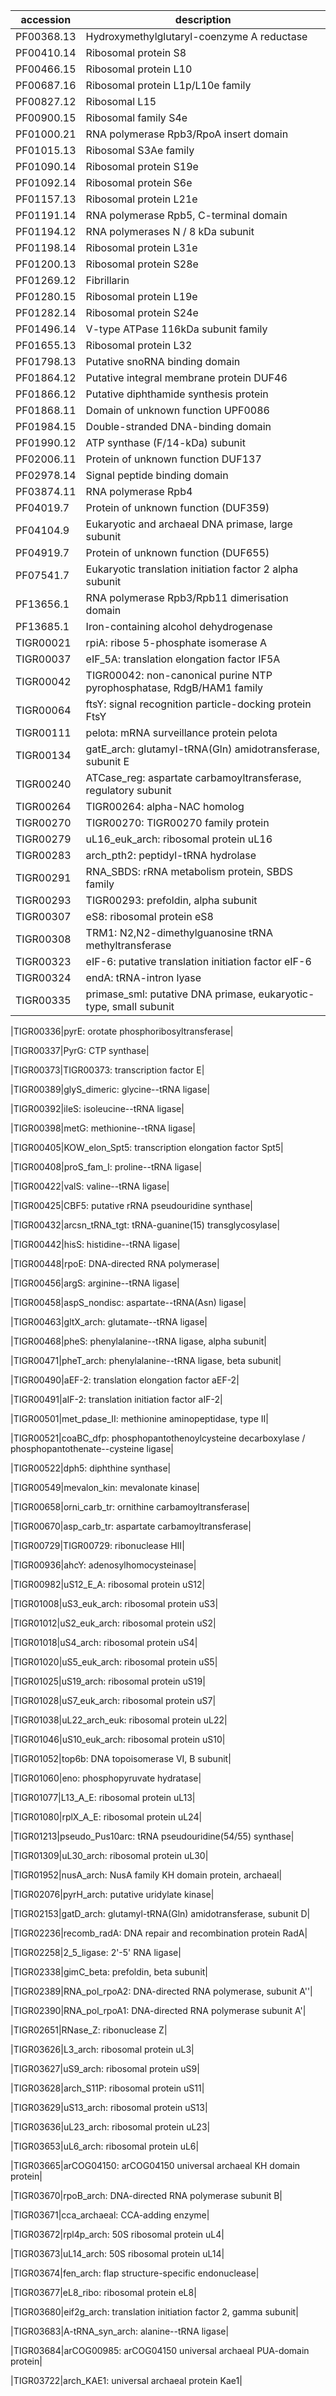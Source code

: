 |accession|description|
|---------|---------------------------------------------------|
|PF00368.13|Hydroxymethylglutaryl-coenzyme A reductase|
|PF00410.14|Ribosomal protein S8|
|PF00466.15|Ribosomal protein L10|
|PF00687.16|Ribosomal protein L1p/L10e family|
|PF00827.12|Ribosomal L15|
|PF00900.15|Ribosomal family S4e|
|PF01000.21|RNA polymerase Rpb3/RpoA insert domain|
|PF01015.13|Ribosomal S3Ae family|
|PF01090.14|Ribosomal protein S19e|
|PF01092.14|Ribosomal protein S6e|
|PF01157.13|Ribosomal protein L21e|
|PF01191.14|RNA polymerase Rpb5, C-terminal domain|
|PF01194.12|RNA polymerases N / 8 kDa subunit|
|PF01198.14|Ribosomal protein L31e|
|PF01200.13|Ribosomal protein S28e|
|PF01269.12|Fibrillarin|
|PF01280.15|Ribosomal protein L19e|
|PF01282.14|Ribosomal protein S24e|
|PF01496.14|V-type ATPase 116kDa subunit family|
|PF01655.13|Ribosomal protein L32|
|PF01798.13|Putative snoRNA binding domain|
|PF01864.12|Putative integral membrane protein DUF46|
|PF01866.12|Putative diphthamide synthesis protein|
|PF01868.11|Domain of unknown function UPF0086|
|PF01984.15|Double-stranded DNA-binding domain|
|PF01990.12|ATP synthase (F/14-kDa) subunit|
|PF02006.11|Protein of unknown function DUF137|
|PF02978.14|Signal peptide binding domain|
|PF03874.11|RNA polymerase Rpb4|
|PF04019.7|Protein of unknown function (DUF359)|
|PF04104.9|Eukaryotic and archaeal DNA primase, large subunit|
|PF04919.7|Protein of unknown function (DUF655)|
|PF07541.7|Eukaryotic translation initiation factor 2 alpha subunit|
|PF13656.1|RNA polymerase Rpb3/Rpb11 dimerisation domain|
|PF13685.1|Iron-containing alcohol dehydrogenase|
|TIGR00021|rpiA: ribose 5-phosphate isomerase A|
|TIGR00037|eIF_5A: translation elongation factor IF5A|
|TIGR00042|TIGR00042: non-canonical purine NTP pyrophosphatase, RdgB/HAM1 family|
|TIGR00064|ftsY: signal recognition particle-docking protein FtsY|
|TIGR00111|pelota: mRNA surveillance protein pelota|
|TIGR00134|gatE_arch: glutamyl-tRNA(Gln) amidotransferase, subunit E|
|TIGR00240|ATCase_reg: aspartate carbamoyltransferase, regulatory subunit|
|TIGR00264|TIGR00264: alpha-NAC homolog|
|TIGR00270|TIGR00270: TIGR00270 family protein|
|TIGR00279|uL16_euk_arch: ribosomal protein uL16|
|TIGR00283|arch_pth2: peptidyl-tRNA hydrolase|
|TIGR00291|RNA_SBDS: rRNA metabolism protein, SBDS family|
|TIGR00293|TIGR00293: prefoldin, alpha subunit|
|TIGR00307|eS8: ribosomal protein eS8|
|TIGR00308|TRM1: N2,N2-dimethylguanosine tRNA methyltransferase|
|TIGR00323|eIF-6: putative translation initiation factor eIF-6|
|TIGR00324|endA: tRNA-intron lyase|
|TIGR00335|primase_sml: putative DNA primase, eukaryotic-type, small subunit|

|TIGR00336|pyrE: orotate phosphoribosyltransferase|

|TIGR00337|PyrG: CTP synthase|

|TIGR00373|TIGR00373: transcription factor E|

|TIGR00389|glyS_dimeric: glycine--tRNA ligase|

|TIGR00392|ileS: isoleucine--tRNA ligase|

|TIGR00398|metG: methionine--tRNA ligase|

|TIGR00405|KOW_elon_Spt5: transcription elongation factor Spt5|

|TIGR00408|proS_fam_I: proline--tRNA ligase|

|TIGR00422|valS: valine--tRNA ligase|

|TIGR00425|CBF5: putative rRNA pseudouridine synthase|

|TIGR00432|arcsn_tRNA_tgt: tRNA-guanine(15) transglycosylase|

|TIGR00442|hisS: histidine--tRNA ligase|

|TIGR00448|rpoE: DNA-directed RNA polymerase|

|TIGR00456|argS: arginine--tRNA ligase|

|TIGR00458|aspS_nondisc: aspartate--tRNA(Asn) ligase|

|TIGR00463|gltX_arch: glutamate--tRNA ligase|

|TIGR00468|pheS: phenylalanine--tRNA ligase, alpha subunit|

|TIGR00471|pheT_arch: phenylalanine--tRNA ligase, beta subunit|

|TIGR00490|aEF-2: translation elongation factor aEF-2|

|TIGR00491|aIF-2: translation initiation factor aIF-2|

|TIGR00501|met_pdase_II: methionine aminopeptidase, type II|

|TIGR00521|coaBC_dfp: phosphopantothenoylcysteine decarboxylase / phosphopantothenate--cysteine ligase|

|TIGR00522|dph5: diphthine synthase|

|TIGR00549|mevalon_kin: mevalonate kinase|

|TIGR00658|orni_carb_tr: ornithine carbamoyltransferase|

|TIGR00670|asp_carb_tr: aspartate carbamoyltransferase|

|TIGR00729|TIGR00729: ribonuclease HII|

|TIGR00936|ahcY: adenosylhomocysteinase|

|TIGR00982|uS12_E_A: ribosomal protein uS12|

|TIGR01008|uS3_euk_arch: ribosomal protein uS3|

|TIGR01012|uS2_euk_arch: ribosomal protein uS2|

|TIGR01018|uS4_arch: ribosomal protein uS4|

|TIGR01020|uS5_euk_arch: ribosomal protein uS5|

|TIGR01025|uS19_arch: ribosomal protein uS19|

|TIGR01028|uS7_euk_arch: ribosomal protein uS7|

|TIGR01038|uL22_arch_euk: ribosomal protein uL22|

|TIGR01046|uS10_euk_arch: ribosomal protein uS10|

|TIGR01052|top6b: DNA topoisomerase VI, B subunit|

|TIGR01060|eno: phosphopyruvate hydratase|

|TIGR01077|L13_A_E: ribosomal protein uL13|

|TIGR01080|rplX_A_E: ribosomal protein uL24|

|TIGR01213|pseudo_Pus10arc: tRNA pseudouridine(54/55) synthase|

|TIGR01309|uL30_arch: ribosomal protein uL30|

|TIGR01952|nusA_arch: NusA family KH domain protein, archaeal|

|TIGR02076|pyrH_arch: putative uridylate kinase|

|TIGR02153|gatD_arch: glutamyl-tRNA(Gln) amidotransferase, subunit D|

|TIGR02236|recomb_radA: DNA repair and recombination protein RadA|

|TIGR02258|2_5_ligase: 2'-5' RNA ligase|

|TIGR02338|gimC_beta: prefoldin, beta subunit|

|TIGR02389|RNA_pol_rpoA2: DNA-directed RNA polymerase, subunit A''|

|TIGR02390|RNA_pol_rpoA1: DNA-directed RNA polymerase subunit A'|

|TIGR02651|RNase_Z: ribonuclease Z|

|TIGR03626|L3_arch: ribosomal protein uL3|

|TIGR03627|uS9_arch: ribosomal protein uS9|

|TIGR03628|arch_S11P: ribosomal protein uS11|

|TIGR03629|uS13_arch: ribosomal protein uS13|

|TIGR03636|uL23_arch: ribosomal protein uL23|

|TIGR03653|uL6_arch: ribosomal protein uL6|

|TIGR03665|arCOG04150: arCOG04150 universal archaeal KH domain protein|

|TIGR03670|rpoB_arch: DNA-directed RNA polymerase subunit B|

|TIGR03671|cca_archaeal: CCA-adding enzyme|

|TIGR03672|rpl4p_arch: 50S ribosomal protein uL4|

|TIGR03673|uL14_arch: 50S ribosomal protein uL14|

|TIGR03674|fen_arch: flap structure-specific endonuclease|

|TIGR03677|eL8_ribo: ribosomal protein eL8|

|TIGR03680|eif2g_arch: translation initiation factor 2, gamma subunit|

|TIGR03683|A-tRNA_syn_arch: alanine--tRNA ligase|

|TIGR03684|arCOG00985: arCOG04150 universal archaeal PUA-domain protein|

|TIGR03722|arch_KAE1: universal archaeal protein Kae1|
